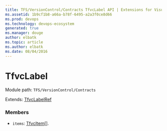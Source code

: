 ```yaml
---
title: TFS/VersionControl/Contracts TfvcLabel API | Extensions for Visual Studio Team Services
ms.assetid: 1b9cf1b8-a66a-b78f-6495-a2a3f0ce8d66
ms.prod: devops
ms.technology: devops-ecosystem
generated: true
ms.manager: douge
author: elbatk
ms.topic: article
ms.author: elbatk
ms.date: 08/04/2016
---
```


# TfvcLabel

Module path: `TFS/VersionControl/Contracts`

Extends: [TfvcLabelRef](../../../TFS/VersionControl/Contracts/TfvcLabelRef.md)

### Members

* `items`: [TfvcItem](../../../TFS/VersionControl/Contracts/TfvcItem.md)[]. 

